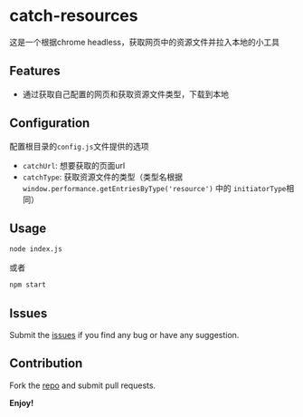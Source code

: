 # catch-resources

这是一个根据chrome headless，获取网页中的资源文件并拉入本地的小工具

## Features

* 通过获取自己配置的网页和获取资源文件类型，下载到本地

## Configuration

配置根目录的`config.js`文件提供的选项

* `catchUrl`: 想要获取的页面url
* `catchType`: 获取资源文件的类型（类型名根据 `window.performance.getEntriesByType('resource')` 中的 `initiatorType`相同）

## Usage

```bash
node index.js
```

或者

```bash
npm start
```

## Issues
Submit the [issues](https://github.com/ppgee/catch-resources/issues) if you find any bug or have any suggestion.

## Contribution
Fork the [repo](https://github.com/ppgee/catch-resources) and submit pull requests.

**Enjoy!**
